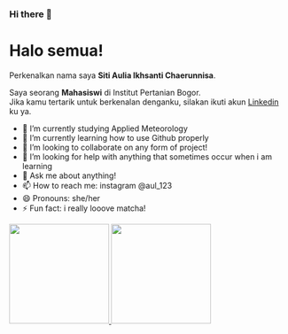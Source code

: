 ### Hi there 👋
# Halo semua! 

Perkenalkan nama saya **Siti Aulia Ikhsanti Chaerunnisa**.<br>

Saya seorang **Mahasiswi** di Institut Pertanian Bogor.<br>
Jika kamu tertarik untuk berkenalan denganku, silakan ikuti akun [Linkedin](https://www.linkedin.com/in/siti-aulia-ikhsanti-chaerunnisa/) ku ya.<br>  
- 🔭 I’m currently studying Applied Meteorology 
- 🌱 I’m currently learning how to use Github properly
- 👯 I’m looking to collaborate on any form of project!
- 🤔 I’m looking for help with anything that sometimes occur when i am learning
- 💬 Ask me about anything!
- 📫 How to reach me: instagram @aul_123
- 😄 Pronouns: she/her
- ⚡ Fun fact: i really looove matcha!
<p align="left">
<a href="https://github.com/sitiaulia54">
  <img height="180em" src="https://github-readme-stats-eight-theta.vercel.app/api?username=sitiaulia54&show_icons=true&theme=algolia&include_all_commits=true&count_private=true"/>
  <img height="180em" src="https://github-readme-stats-eight-theta.vercel.app/api/top-langs/?username=penuliscode&layout=compact&theme=algolia"/>
</a>
</p>
